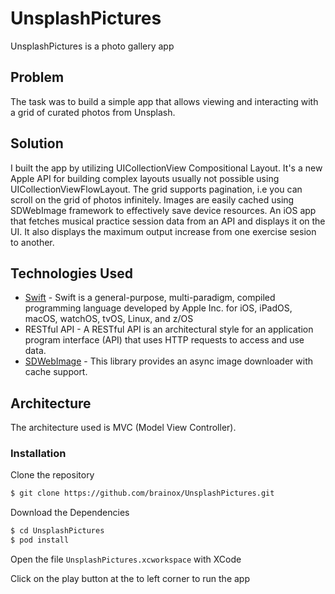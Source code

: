 # UnsplashPictures
UnsplashPictures is a photo gallery app

## Problem 
The task was to build a simple app that allows viewing and interacting with a grid of curated photos from Unsplash.

## Solution
I built the app by utilizing UICollectionView Compositional Layout. It's a new Apple API for building complex layouts usually not possible using UICollectionViewFlowLayout. 
The grid supports pagination, i.e you can scroll on the grid of photos infinitely. 
Images are easily cached using SDWebImage framework to effectively save device resources. 
An iOS app that fetches musical practice session data from an API and displays it on the UI. It also displays the maximum output increase from one exercise sesion to another.

## Technologies Used

* [Swift](https://developer.apple.com/swift/) - Swift is a general-purpose, multi-paradigm, compiled programming language developed by Apple Inc. for iOS, iPadOS, macOS, watchOS, tvOS, Linux, and z/OS
* RESTful API - A RESTful API is an architectural style for an application program interface (API) that uses HTTP requests to access and use data.
* [SDWebImage](https://github.com/SDWebImage/SDWebImager) - This library provides an async image downloader with cache support.

## Architecture
The architecture used is MVC (Model View Controller).

### Installation

Clone the repository
```sh
$ git clone https://github.com/brainox/UnsplashPictures.git
```

Download the Dependencies
```sh
$ cd UnsplashPictures
$ pod install
```

Open the file `UnsplashPictures.xcworkspace` with XCode

Click on the play button at the to left corner to run the app
